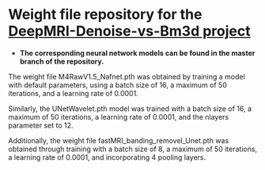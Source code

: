 # Weight file repository for the [DeepMRI-Denoise-vs-Bm3d project](https://github.com/zychen029/DeepMRI-Denoise-vs-Bm3d)

- **The corresponding neural network models can be found in the master branch of the repository.**

The weight file M4RawV1.5_Nafnet.pth was obtained by training a model with default parameters, using a batch size of 16, a maximum of 50 iterations, and a learning rate of 0.0001.

Similarly, the UNetWavelet.pth model was trained with a batch size of 16, a maximum of 50 iterations, a learning rate of 0.0001, and the nlayers parameter set to 12.

Additionally, the weight file fastMRI_banding_removel_Unet.pth was obtained through training with a batch size of 8, a maximum of 50 iterations, a learning rate of 0.0001, and incorporating 4 pooling layers. 
